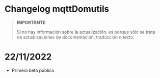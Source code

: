 # Changelog mqttDomutils

>**IMPORTANTE**
>
>Si no hay información sobre la actualización, es porque sólo se trata de actualizaciones de documentación, traducción o texto.

# 22/11/2022

- Primera beta pública
